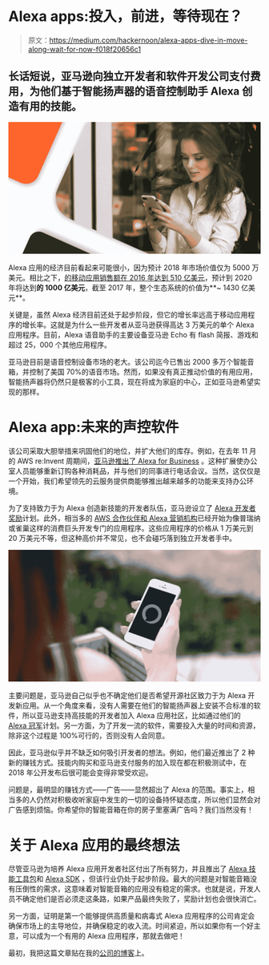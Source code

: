 # Alexa apps:投入，前进，等待现在？

> 原文：<https://medium.com/hackernoon/alexa-apps-dive-in-move-along-wait-for-now-f018f20656c1>

## 长话短说，亚马逊向独立开发者和软件开发公司支付费用，为他们基于智能扬声器的语音控制助手 Alexa 创造有用的技能。

![](img/915fb3e66298ef38672bf5cfffd3748b.png)

Alexa 应用的经济目前看起来可能很小，因为预计 2018 年市场价值仅为 5000 万美元。相比之下，[的移动应用销售额在 2016 年达到 510 亿美元](https://actonline.org/wp-content/uploads/App_Economy_Report_2017_Digital.pdf)，预计到 2020 年将达到**的 1000 亿美元**，截至 2017 年，整个生态系统的价值为**~ 1430 亿美元**。

关键是，虽然 Alexa 经济目前还处于起步阶段，但它的增长率远高于移动应用程序的增长率。这就是为什么一些开发者从亚马逊获得高达 3 万美元的单个 Alexa 应用程序。目前，Alexa 语音助手的主要设备亚马逊 Echo 有 flash 简报、游戏和超过 25，000 个其他应用程序。

亚马逊目前是语音控制设备市场的老大。该公司迄今已售出 2000 多万个智能音箱，并控制了美国 70%的语音市场。然而，如果没有真正推动价值的有用应用，智能扬声器将仍然只是极客的小工具，现在将成为家庭的中心，正如亚马逊希望实现的那样。

# Alexa app:未来的声控软件

该公司采取大胆举措来巩固他们的地位，并扩大他们的库存。例如，在去年 11 月的 AWS re:Invent 周期间，[亚马逊推出了 Alexa for Business](https://aws.amazon.com/blogs/aws/launch-announcing-alexa-for-business-using-amazon-alexas-voice-enabled-devices-for-workplaces/) 。这种扩展使办公室人员能够重新订购各种消耗品，并与他们的同事进行电话会议。当然，这仅仅是一个开始，我们希望领先的云服务提供商能够推出越来越多的功能来支持办公环境。

为了支持致力于为 Alexa 创造新技能的开发者队伍，亚马逊设立了 [Alexa 开发者奖励](https://developer.amazon.com/alexa-skills-kit/rewards)计划。此外，相当多的 [AWS 合作伙伴和 Alexa 营销机构](https://developer.amazon.com/alexa/agencies-and-tools)已经开始为像普瑞纳或雀巢这样的消费巨头开发专门的应用程序。这些应用程序的价格从 1 万美元到 20 万美元不等，但这种高价并不常见，也不会碰巧落到独立开发者手中。

![](img/9231ca9aa60f30c5df9647b91e266a0c.png)

主要问题是，亚马逊自己似乎也不确定他们是否希望开源社区致力于为 Alexa 开发新应用。从一个角度来看，没有人需要在他们的智能扬声器上安装不合标准的软件，所以亚马逊支持高技能的开发者加入 Alexa 应用社区，比如通过他们的 [Alexa 冠军](https://developer.amazon.com/alexa/champions)计划。另一方面，为了开发一流的软件，需要投入大量的时间和资源，除非这个过程是 100%可行的，否则没有人会同意。

因此，亚马逊似乎并不缺乏如何吸引开发者的想法。例如，他们最近推出了 2 种新的赚钱方式。技能内购买和亚马逊支付服务的加入现在都在积极测试中，在 2018 年公开发布后很可能会变得非常受欢迎。

问题是，最明显的赚钱方式——广告——显然超出了 Alexa 的范围。事实上，相当多的人仍然对积极收听家庭中发生的一切的设备持怀疑态度，所以他们显然会对广告感到烦恼。你希望你的智能音箱在你的房子里塞满广告吗？我们当然没有！

# 关于 Alexa 应用的最终想法

尽管亚马逊为培养 Alexa 应用开发者社区付出了所有努力，并且推出了 [Alexa 技能工具包](https://developer.amazon.com/alexa-skills-kit)和 [Alexa SDK](https://developer.amazon.com/alexa-voice-service/sdk) ，但该行业仍处于起步阶段。最大的问题是对智能音箱没有压倒性的需求，这意味着对智能音箱的应用没有稳定的需求。也就是说，开发人员不确定他们是否必须走这条路，如果产品最终失败了，奖励计划也会很快消亡。

另一方面，证明是第一个能够提供高质量和病毒式 Alexa 应用程序的公司肯定会确保市场上的主导地位，并确保稳定的收入流。时间紧迫，所以如果你有一个好主意，可以成为一个有用的 Alexa 应用程序，那就去做吧！

最初，我把这篇文章贴在我的[公司的博客](https://itsvit.com/blog/alexa-apps-dive-move-along-wait-now/)上。